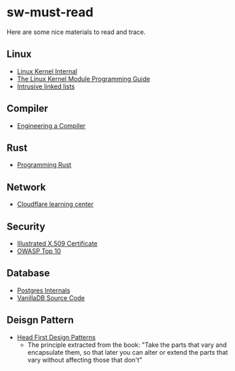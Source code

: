 # sw-must-read
Here are some nice materials to read and trace.

## Linux
- [Linux Kernel Internal](http://wiki.csie.ncku.edu.tw/linux/schedule)
- [The Linux Kernel Module Programming Guide](https://sysprog21.github.io/lkmpg/)
- [Intrusive linked lists](https://www.data-structures-in-practice.com/intrusive-linked-lists/)

## Compiler
- [Engineering a Compiler](http://www.r-5.org/files/books/computers/compilers/writing/Keith_Cooper_Linda_Torczon-Engineering_a_Compiler-EN.pdf)

## Rust
- [Programming Rust](https://www.oreilly.com/library/view/programming-rust-2nd/9781492052586/)

## Network
- [Cloudflare learning center](https://www.cloudflare.com/learning/)

## Security
- [Illustrated X.509 Certificate](https://darutk.medium.com/illustrated-x-509-certificate-84aece2c5c2e)
- [OWASP Top 10](https://owasp.org/API-Security/)

## Database
- [Postgres Internals](https://www.postgresql.org/docs/current/internals.html)
- [VanillaDB Source Code](https://github.com/vanilladb)

## Deisgn Pattern
- [Head First Design Patterns](https://www.google.com/search?q=head+first+design+patterns%252C+2nd+edition)
  - The principle extracted from the book: "Take the parts that vary and encapsulate them, so that later you can alter or extend the parts that vary without affecting those that don't"
